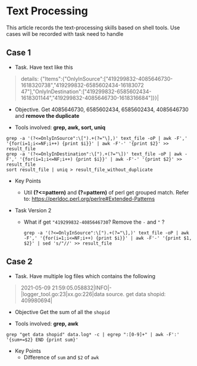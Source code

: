 # Text Processing

This article records the text-processing skills based on shell tools. Use cases will be recorded with task need to handle

  ## Case 1
  * Task. 
  Have text like this
  > details: {"Items":{"OnlyInSource":["419299832-4085646730-1618320738","419299832-6585602434-16183072
47"],"OnlyInDestination":["419299832-6585602434-1618301144","419299832-4085646730-1618316684"]}}|

  * Objective.
  Get 4085646730, 6585602434, 6585602434, 4085646730 and **remove the duplicate**

  * Tools involved:
  **grep, awk, sort, uniq**

  ```
  grep -a '(?<=OnlyInSource":\[").+(?="\],)' text_file -oP | awk -F',' '{for(i=1;i<=NF;i++) {print $i}}' | awk -F'-' '{print $2}' >> result_file 
  grep -a '(?<=OnlyInDestination":\[").+(?="\])' text_file -oP | awk -F',' '{for(i=1;i<=NF;i++) {print $i}}' | awk -F'-' '{print $2}' >> result_file
  sort result_file | uniq > result_file_without_duplicate
  ```
  * Key Points
    * Util **(?<=pattern)** and **(?=pattern)** of perl get grouped match. Refer to: https://perldoc.perl.org/perlre#Extended-Patterns

  * Task Version 2 
      * What if get `"419299832-4085646730`? Remove the `-` and `"` ?
        ```
        grep -a '(?<=OnlyInSource":\[").+(?="\],)' text_file -oP | awk -F',' '{for(i=1;i<=NF;i++) {print $i}}' | awk -F'-' '{print $1, $2}' | sed 's/"//' >> result_file
        ```

  ## Case 2
  * Task.
  Have multiple log files which contains the following
  >2021-05-09 21:59:05.058832|INFO|-|logger_tool.go:23|xx.go:226|data source. get data shopid: 409980694| 

  * Objective
  Get the sum of all the `shopid`

  * Tools involved:
  **grep, awk**

  ```
  grep "get data shopid" data.log* -c | egrep ":[0-9]+" | awk -F':' '{sum+=$2} END {print sum}'
  ```


  * Key Points
    * Difference of `sum` and `$2` of `awk`
 

